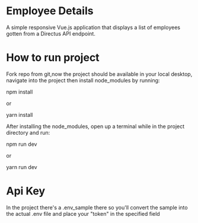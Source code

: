 # Employee Details

A simple responsive Vue.js application that displays a list of employees gotten from a Directus API endpoint.

# How to run project

Fork repo from git,now the project should be available in your local desktop, navigate into the project then install node_modules by running:

npm install

or

yarn install

After installing the node_modules, open up a terminal while in the project directory and run:

npm run dev

or

yarn run dev

# Api Key

In the project there's a .env_sample there so you'll convert the sample into the actual .env file and place your "token" in the specified field
